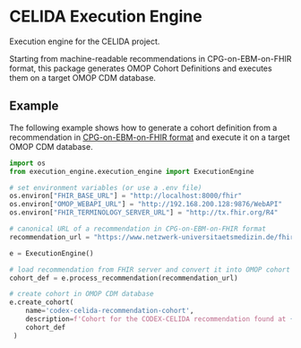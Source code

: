 CELIDA Execution Engine
============================

Execution engine for the CELIDA project.

Starting from machine-readable recommendations in CPG-on-EBM-on-FHIR format, this package generates OMOP
Cohort Definitions and executes them on a target OMOP CDM database.

Example
-------

The following example shows how to generate a cohort definition from a recommendation in [CPG-on-EBM-on-FHIR format](https://ceosys.github.io/cpg-on-ebm-on-fhir/)
and execute it on a target OMOP CDM database.

```python
import os
from execution_engine.execution_engine import ExecutionEngine

# set environment variables (or use a .env file)
os.environ["FHIR_BASE_URL"] = "http://localhost:8000/fhir"
os.environ["OMOP_WEBAPI_URL"] = "http://192.168.200.128:9876/WebAPI"
os.environ["FHIR_TERMINOLOGY_SERVER_URL"] = "http://tx.fhir.org/R4"

# canonical URL of a recommendation in CPG-on-EBM-on-FHIR format
recommendation_url = "https://www.netzwerk-universitaetsmedizin.de/fhir/codex-celida/recommendations/intervention-plan/antithrombotic-prophylaxis-LMWH"

e = ExecutionEngine()

# load recommendation from FHIR server and convert it into OMOP cohort definition
cohort_def = e.process_recommendation(recommendation_url)

# create cohort in OMOP CDM database
e.create_cohort(
    name='codex-celida-recommendation-cohort',
    description=f'Cohort for the CODEX-CELIDA recommendation found at {recommendation_url}',
    cohort_def
 )
